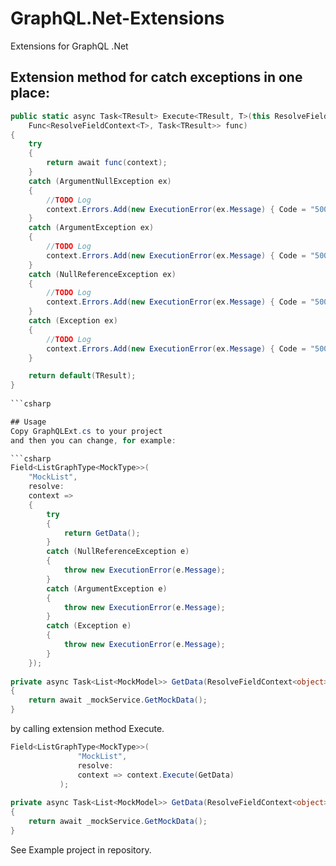# GraphQL.Net-Extensions
Extensions for GraphQL .Net

## Extension method for catch exceptions in one place:

```csharp
public static async Task<TResult> Execute<TResult, T>(this ResolveFieldContext<T> context,
    Func<ResolveFieldContext<T>, Task<TResult>> func)
{
    try
    {
        return await func(context);
    }
    catch (ArgumentNullException ex)
    {
        //TODO Log
        context.Errors.Add(new ExecutionError(ex.Message) { Code = "500" });
    }
    catch (ArgumentException ex)
    {
        //TODO Log
        context.Errors.Add(new ExecutionError(ex.Message) { Code = "500" });
    }
    catch (NullReferenceException ex)
    {
        //TODO Log
        context.Errors.Add(new ExecutionError(ex.Message) { Code = "500" });
    }
    catch (Exception ex)
    {
        //TODO Log
        context.Errors.Add(new ExecutionError(ex.Message) { Code = "500" });
    }

    return default(TResult);
}
        
```csharp

## Usage
Copy GraphQLExt.cs to your project
and then you can change, for example:

```csharp
Field<ListGraphType<MockType>>(
    "MockList",
    resolve:
    context =>
    {
        try
        {
            return GetData();
        }
        catch (NullReferenceException e)
        {
            throw new ExecutionError(e.Message);
        }
        catch (ArgumentException e)
        {
            throw new ExecutionError(e.Message);
        }
        catch (Exception e)
        {
            throw new ExecutionError(e.Message);
        }
    });
    
private async Task<List<MockModel>> GetData(ResolveFieldContext<object> context)
{
    return await _mockService.GetMockData();
}
```

by calling extension method Execute.

```csharp
Field<ListGraphType<MockType>>(
               "MockList",
               resolve:
               context => context.Execute(GetData)
           );
            
private async Task<List<MockModel>> GetData(ResolveFieldContext<object> context)
{
    return await _mockService.GetMockData();
}
```

See Example project in repository.
